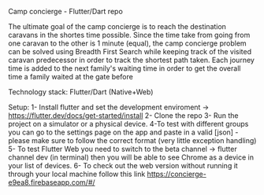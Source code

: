 Camp concierge - Flutter/Dart repo

The ultimate goal of the camp concierge is to reach the destination caravans in the shortes time possible. Since the time take from going from one caravan to the other is 1 minute (equal), the camp concierge problem can be solved using Breadth First Search while keeping track of the visited caravan predecessor in order to track the shortest path taken. Each journey time is added to the next family's waiting time in order to get the overall time a family waited at the gate before

Technology stack: Flutter/Dart (Native+Web)

Setup: 1- Install flutter and set the development enviroment -> https://flutter.dev/docs/get-started/install 2- Clone the repo 3- Run the project on a simulator or a physical device. 4-To test with different groups you can go to the settings page on the app and paste in a valid [json] - please make sure to follow the correct format (very little exception handling) 5- To test Flutter Web you need to switch to the beta channel -> flutter channel dev (in terminal) then you will be able to see Chrome as a device in your list of devices. 6- To check out the web version without running it through your local machine follow this link https://concierge-e9ea8.firebaseapp.com/#/
